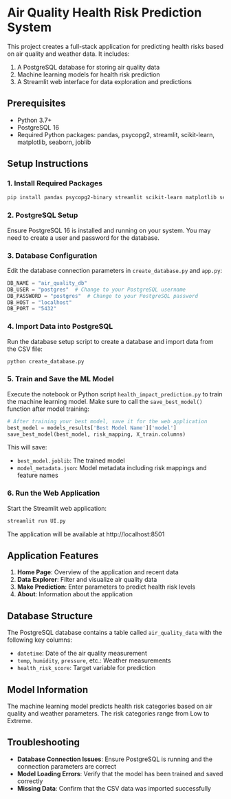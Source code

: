 # Air Quality Health Risk Prediction System

This project creates a full-stack application for predicting health risks based on air quality and weather data. It includes:

1. A PostgreSQL database for storing air quality data
2. Machine learning models for health risk prediction
3. A Streamlit web interface for data exploration and predictions

## Prerequisites

- Python 3.7+
- PostgreSQL 16
- Required Python packages: pandas, psycopg2, streamlit, scikit-learn, matplotlib, seaborn, joblib

## Setup Instructions

### 1. Install Required Packages

```bash
pip install pandas psycopg2-binary streamlit scikit-learn matplotlib seaborn joblib
```

### 2. PostgreSQL Setup

Ensure PostgreSQL 16 is installed and running on your system. You may need to create a user and password for the database.

### 3. Database Configuration

Edit the database connection parameters in `create_database.py` and `app.py`:

```python
DB_NAME = "air_quality_db"
DB_USER = "postgres"  # Change to your PostgreSQL username
DB_PASSWORD = "postgres"  # Change to your PostgreSQL password
DB_HOST = "localhost"
DB_PORT = "5432"
```

### 4. Import Data into PostgreSQL

Run the database setup script to create a database and import data from the CSV file:

```bash
python create_database.py
```

### 5. Train and Save the ML Model

Execute the notebook or Python script `health_impact_prediction.py` to train the machine learning model. Make sure to call the `save_best_model()` function after model training:

```python
# After training your best model, save it for the web application
best_model = models_results['Best Model Name']['model']
save_best_model(best_model, risk_mapping, X_train.columns)
```

This will save:
- `best_model.joblib`: The trained model
- `model_metadata.json`: Model metadata including risk mappings and feature names

### 6. Run the Web Application

Start the Streamlit web application:

```bash
streamlit run UI.py
```

The application will be available at http://localhost:8501

## Application Features

1. **Home Page**: Overview of the application and recent data
2. **Data Explorer**: Filter and visualize air quality data
3. **Make Prediction**: Enter parameters to predict health risk levels
4. **About**: Information about the application

## Database Structure

The PostgreSQL database contains a table called `air_quality_data` with the following key columns:

- `datetime`: Date of the air quality measurement
- `temp`, `humidity`, `pressure`, etc.: Weather measurements
- `health_risk_score`: Target variable for prediction

## Model Information

The machine learning model predicts health risk categories based on air quality and weather parameters. The risk categories range from Low to Extreme.

## Troubleshooting

- **Database Connection Issues**: Ensure PostgreSQL is running and the connection parameters are correct
- **Model Loading Errors**: Verify that the model has been trained and saved correctly
- **Missing Data**: Confirm that the CSV data was imported successfully